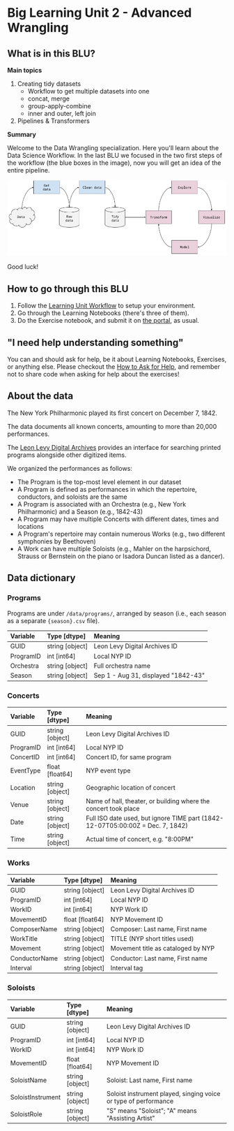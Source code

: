 # Big Learning Unit 2 - Advanced Wrangling
## What is in this BLU?
**Main topics**

1. Creating tidy datasets
    - Workflow to get multiple datasets into one
    - concat, merge
    - group-apply-combine
    - inner and outer, left join
2. Pipelines & Transformers

**Summary**

Welcome to the Data Wrangling specialization. Here you'll learn about the Data Science Workflow. 
In the last BLU we focused in the two first steps of the workflow (the blue boxes in the image), now you will get an idea of the entire pipeline.

![alt text](media/data_processing_workflow.png)

Good luck!

## How to go through this BLU

1. Follow the [Learning Unit Workflow](https://github.com/LDSSA/batch5-students#learning-unit-workflow) to setup your environment.
1. Go through the Learning Notebooks (there's three of them).
1. Do the Exercise notebook, and submit it on [the portal](https://portal.lisbondatascience.org), as usual.


## "I need help understanding something"

You can and should ask for help, be it about Learning Notebooks, Exercises, or anything else. Please checkout the [How to Ask for Help](https://ldssa.github.io/wiki/Starters%20Academy%20(LDSSA)/How-to-ask-for-and-give-help/), and remember not to share code when asking for help about the exercises! 

## About the data

The New York Philharmonic played its first concert on December 7, 1842.

The data documents all known concerts, amounting to more than 20,000 performances.

The [Leon Levy Digital Archives](https://archives.nyphil.org/) provides an interface for searching printed programs alongside other digitized items.

We organized the performances as follows:

* The Program is the top-most level element in our dataset
* A Program is defined as performances in which the repertoire, conductors, and soloists are the same
* A Program is associated with an Orchestra (e.g., New York Philharmonic) and a Season (e.g., 1842-43)
* A Program may have multiple Concerts with different dates, times and locations
* A Program's repertoire may contain numerous Works (e.g., two different symphonies by Beethoven)
* A Work can have multiple Soloists (e.g., Mahler on the harpsichord, Strauss or Bernstein on the piano or Isadora Duncan listed as a dancer).

## Data dictionary

### Programs

Programs are under `/data/programs/`, arranged by season (i.e., each season as a separate `{season}.csv` file).

| Variable      | Type [dtype]    | Meaning                             |
| :-------------|:----------------| :-----------------------------------|
| GUID          | string [object] | Leon Levy Digital Archives ID       |
| ProgramID     | int [int64]     | Local NYP ID                        |
| Orchestra     | string [object] | Full orchestra name                 |
| Season        | string [object] | Sep 1 - Aug 31, displayed "1842-43" |

### Concerts

| Variable  | Type [dtype]    | Meaning                                                                        |
| :---------|:----------------| :------------------------------------------------------------------------------|
| GUID      | string [object] | Leon Levy Digital Archives ID                                                  |
| ProgramID | int [int64]     | Local NYP ID                                                                   |
| ConcertID | int [int64]     | Concert ID, for same program                                                   |
| EventType | float [float64] | NYP event type                                                                 |
| Location  | string [object] | Geographic location of concert                                                 |
| Venue     | string [object] | Name of hall, theater, or building where the concert took place                |
| Date      | string [object] | Full ISO date used, but ignore TIME part (1842-12-07T05:00:00Z = Dec. 7, 1842) |
| Time      | string [object] | Actual time of concert, e.g. "8:00PM"                                          |

### Works

| Variable      | Type [dtype]    | Meaning                            |
| :-------------|:----------------| :----------------------------------|
| GUID          | string [object] | Leon Levy Digital Archives ID      |
| ProgramID     | int [int64]     | Local NYP ID                       |
| WorkID        | int [int64]     | NYP Work ID                        |
| MovementID    | float [float64] | NYP Movement ID                    |
| ComposerName  | string [object] | Composer: Last name, First name    |
| WorkTitle     | string [object] | TITLE (NYP short titles used)      |
| Movement      | string [object] | Movement title as cataloged by NYP |
| ConductorName | string [object] | Conductor: Last name, First name   |
| Interval      | string [object] | Interval tag                       |

### Soloists

| Variable          | Type [dtype]    | Meaning                                                         |  
| :-----------------|:----------------| :---------------------------------------------------------------|
| GUID              | string [object] | Leon Levy Digital Archives ID                                   |
| ProgramID         | int [int64]     | Local NYP ID                                                    |
| WorkID            | int [int64]     | NYP Work ID                                                     |
| MovementID        | float [float64] | NYP Movement ID                                                 |
| SoloistName       | string [object] | Soloist: Last name, First name                                  |
| SoloistInstrument | string [object] | Soloist instrument played, singing voice or type of performance |
| SoloistRole       | string [object] | "S" means "Soloist"; "A" means "Assisting Artist"               |
